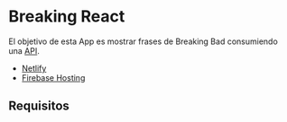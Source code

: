 # Breaking React

El objetivo de esta App es mostrar frases de Breaking Bad consumiendo una [API](https://breaking-bad-quotes.herokuapp.com/v1/quotes). 

- [Netlify](https://agitated-spence-fe5db4.netlify.app)
- [Firebase Hosting](https://breaking-react.web.app)


## Requisitos

